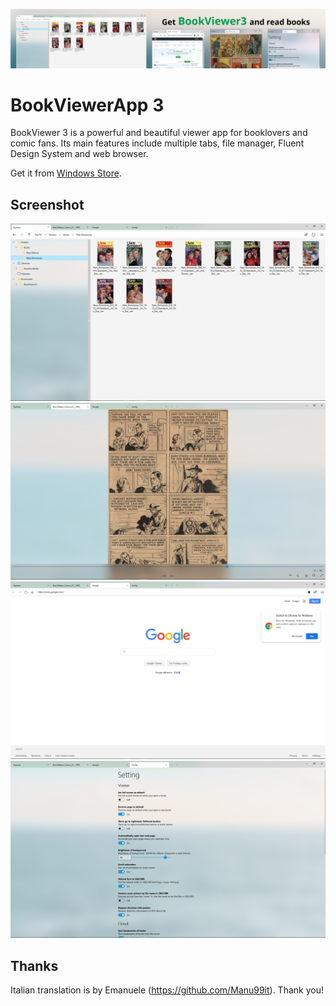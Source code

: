 ![banner](/res/Banner/banner.png)

# BookViewerApp 3
BookViewer 3 is a powerful and beautiful viewer app for booklovers and comic fans.
Its main features include multiple tabs, file manager, Fluent Design System and web browser.

Get it from [Windows Store](https://www.microsoft.com/store/apps/9N607JHLBCZB).

## Screenshot
![screenshot](/res/Screenshots/Pics/en/2020-07-18%20171048.png)  
![screenshot](/res/Screenshots/Pics/en/2020-07-18%20171351.png)  
![screenshot](/res/Screenshots/Pics/en/2020-07-18%20171315.png)  
![screenshot](/res/Screenshots/Pics/en/2020-07-18%20171428.png)  

## Thanks
Italian translation is by Emanuele (https://github.com/Manu99it).
Thank you!

